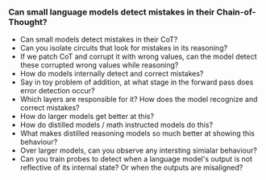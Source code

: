 ### Can small language models detect mistakes in their Chain-of-Thought?
- Can small models detect mistakes in their CoT? 
- Can you isolate circuits that look for mistakes in its reasoning? 
- If we patch CoT and corrupt it with wrong values, can the model detect these corrupted wrong values while reasoning?
- How do models internally detect and correct mistakes?
- Say in toy problem of addition, at what stage in the forward pass does error detection occur?
- Which layers are responsible for it? How does the model recognize and correct mistakes?
- How do larger models get better at this?
- How do distilled models / math instructed models do this?
- What makes distilled reasoning models so much better at showing this behaviour?
- Over larger models, can you observe any intersting simialar behaviour?
- Can you train probes to detect when a language model's output is not reflective of its internal state? Or when the outputs are misaligned?

